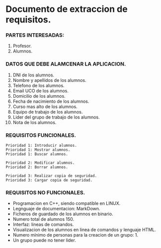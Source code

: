 # Documento de extraccion de requisitos.

### **PARTES INTERESADAS:**
1. Profesor.
2. Alumnos.

### **DATOS QUE DEBE ALAMCENAR LA APLICACION.**
1. DNI de los alumnos.
2. Nombre y apellidos de los alumnos.
3. Telefono de los alumnos.
4. Email UCO de los alumnos.
5. Domicilio de los alumnos.
6. Fecha de nacimiento de los alumnos.
7. Curso mas alto de los alumnos.
8. Equipo de trabajo de los alumnos.
9. Lider del grupo de trabajo de los alumnos.
10. Nota de los alumnos.

### **REQUISITOS FUNCIONALES.**
~~~
Prioridad 1: Introducir alumnos.
Prioridad 1: Mostrar alumnos.
Prioridad 1: Buscar alumnos.
~~~
~~~
Prioridad 2: Modificar alumnos.
Prioridad 2: Borrar alumnos.
~~~
~~~
Prioridad 3: Realizar copia de seguridad.
Prioridad 3: Cargar copia de seguridad.
~~~

### **REQUISITOS NO FUNCIONALES.**
- Programacion en C++, siendo compatible en LINUX.
- Legnguaje de documentacion: MarkDown.
- Ficheros de guardado de los alumnos en binario.
- Numero total de alumnos 150.
- Interfaz: lineas de comandos.
- Visualizacion de los alumnos en linea de comandos y lenguaje HTML.
- Numero mínimo de personas para la creacion de un grupo: 1.
- Un grupo puede no tener lider.